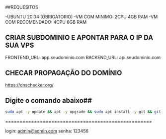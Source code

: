 ##REQUESITOS 

-UBUNTU 20.04 (OBRIGATORIO)
-VM COM MINIMO: 2CPU 4GB RAM
-VM COM RECOMENDADO: 4CPU 6GB RAM


## CRIAR SUBDOMINIO E APONTAR PARA O IP DA SUA VPS ##

FRONTEND_URL: app.seudominio.com
BACKEND_URL:  api.seudominio.com

## CHECAR PROPAGAÇÃO DO DOMÍNIO ##

https://dnschecker.org/

## Digite o comando abaixo##

```bash
sudo apt -y update && apt -y upgrade && sudo apt install -y git && git clone https://github.com/BetaCrmTI/instalador.git instalador && sudo chmod -R 777 instalador  && cd instalador  && sudo ./install_betacrm
```

===================================================

login: admin@admin.com
senha: 123456